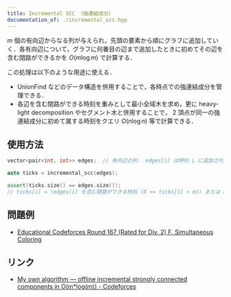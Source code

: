 ```yaml
---
title: Incremental SCC （強連結成分）
documentation_of: ./incremental_scc.hpp
---
```


$m$ 個の有向辺からなる列が与えられ，先頭の要素から順にグラフに追加していく．各有向辺について，グラフに何番目の辺まで追加したときに初めてその辺を含む閉路ができるかを $O(m \log m)$ で計算する．

この処理は以下のような用途に使える．

- UnionFind などのデータ構造を併用することで，各時点での強連結成分を管理できる．
- 各辺を含む閉路ができる時刻を重みとして最小全域木を求め，更に heavy-light decomposition やセグメント木と併用することで， 2 頂点が同一の強連結成分に初めて属する時刻をクエリ $O(n \log n)$ 等で計算できる．

## 使用方法

```cpp
vector<pair<int, int>> edges;  // 有向辺の列． edges[i] は時刻 i に追加される

auto ticks = incremental_scc(edges);

assert(ticks.size() == edges.size());
// ticks[i] = (edges[i] を含む閉路ができる時刻 (0 <= ticks[i] < m)) または m （閉路ができない場合・自己ループの場合）
```

## 問題例

- [Educational Codeforces Round 167 (Rated for Div. 2) F. Simultaneous Coloring](https://codeforces.com/contest/1989/problem/F)

## リンク

- [My own algorithm — offline incremental strongly connected components in O(m*log(m)) - Codeforces](https://codeforces.com/blog/entry/91608)
